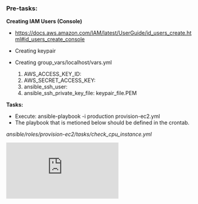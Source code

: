 ### Pre-tasks:
**Creating IAM Users (Console)**
- https://docs.aws.amazon.com/IAM/latest/UserGuide/id_users_create.html#id_users_create_console

- 	 Creating keypair
-  Creating group_vars/localhost/vars.yml
	1. AWS_ACCESS_KEY_ID:
	2. AWS_SECRET_ACCESS_KEY:
	3. ansible_ssh_user:
	4. ansible_ssh_private_key_file: keypair_file.PEM

**Tasks:**
- Execute: ansible-playbook -i production provision-ec2.yml
- 	The playbook that is metioned below should be defined in the crontab.

*ansible/roles/provision-ec2/tasks/check_cpu_instance.yml* 



[![asdad](https://files.fm/thumb_show.php?i=cqw6he3j&view "ELB & Security Group")](https://files.fm/thumb_show.php?i=cqw6he3j&view "ELB & Security Group")
